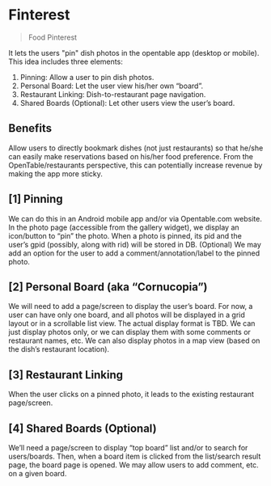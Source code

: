 # Finterest
> Food Pinterest


It lets the users "pin" dish photos in the opentable app (desktop or mobile).
This idea includes three elements:

1. Pinning: Allow a user to pin dish photos.
2. Personal Board: Let the user view his/her own “board”.
3. Restaurant Linking: Dish-to-restaurant page navigation.
4. Shared Boards (Optional): Let other users view the user’s board.


## Benefits

Allow users to directly bookmark dishes (not just restaurants) so that he/she can easily make reservations based on his/her food preference.
From the OpenTable/restaurants perspective, this can potentially increase revenue by making the app more sticky.



## [1] Pinning

We can do this in an Android mobile app and/or via Opentable.com website.
In the photo page (accessible from the gallery widget), we display an icon/button to “pin” the photo. When a photo is pinned, its pid and the user’s gpid (possibly, along with rid) will be stored in DB. 
(Optional) We may add an option for the user to add a comment/annotation/label to the pinned photo.
 
## [2] Personal Board (aka “Cornucopia”)

We will need to add a page/screen to display the user’s board.
For now, a user can have only one board, and all photos will be displayed in a grid layout or in a scrollable list view. 
The actual display format is TBD. We can just display photos only, or we can display them with some comments or restaurant names, etc.
We can also display photos in a map view (based on the dish’s restaurant location).

## [3] Restaurant Linking

When the user clicks on a pinned photo, it leads to the existing restaurant page/screen.

## [4] Shared Boards (Optional)

We’ll need a page/screen to display “top board” list and/or to search for users/boards.
Then, when a board item is clicked from the list/search result page, the board page is opened.
 We may allow users to add comment, etc. on a given board.


